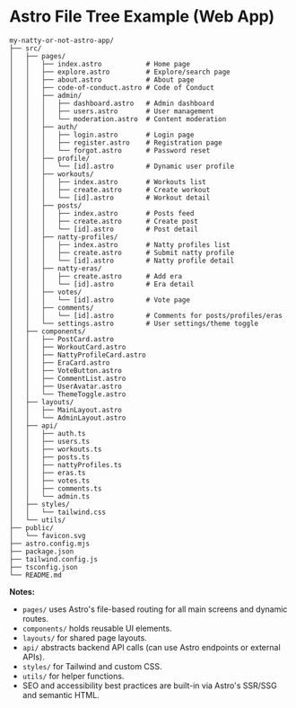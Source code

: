 # Astro File Tree Example (Web App)

```
my-natty-or-not-astro-app/
├── src/
│   ├── pages/
│   │   ├── index.astro           # Home page
│   │   ├── explore.astro         # Explore/search page
│   │   ├── about.astro           # About page
│   │   ├── code-of-conduct.astro # Code of Conduct
│   │   ├── admin/
│   │   │   ├── dashboard.astro   # Admin dashboard
│   │   │   ├── users.astro       # User management
│   │   │   └── moderation.astro  # Content moderation
│   │   ├── auth/
│   │   │   ├── login.astro       # Login page
│   │   │   ├── register.astro    # Registration page
│   │   │   └── forgot.astro      # Password reset
│   │   ├── profile/
│   │   │   └── [id].astro        # Dynamic user profile
│   │   ├── workouts/
│   │   │   ├── index.astro       # Workouts list
│   │   │   ├── create.astro      # Create workout
│   │   │   └── [id].astro        # Workout detail
│   │   ├── posts/
│   │   │   ├── index.astro       # Posts feed
│   │   │   ├── create.astro      # Create post
│   │   │   └── [id].astro        # Post detail
│   │   ├── natty-profiles/
│   │   │   ├── index.astro       # Natty profiles list
│   │   │   ├── create.astro      # Submit natty profile
│   │   │   └── [id].astro        # Natty profile detail
│   │   ├── natty-eras/
│   │   │   ├── create.astro      # Add era
│   │   │   └── [id].astro        # Era detail
│   │   ├── votes/
│   │   │   └── [id].astro        # Vote page
│   │   ├── comments/
│   │   │   └── [id].astro        # Comments for posts/profiles/eras
│   │   └── settings.astro        # User settings/theme toggle
│   ├── components/
│   │   ├── PostCard.astro
│   │   ├── WorkoutCard.astro
│   │   ├── NattyProfileCard.astro
│   │   ├── EraCard.astro
│   │   ├── VoteButton.astro
│   │   ├── CommentList.astro
│   │   ├── UserAvatar.astro
│   │   └── ThemeToggle.astro
│   ├── layouts/
│   │   ├── MainLayout.astro
│   │   └── AdminLayout.astro
│   ├── api/
│   │   ├── auth.ts
│   │   ├── users.ts
│   │   ├── workouts.ts
│   │   ├── posts.ts
│   │   ├── nattyProfiles.ts
│   │   ├── eras.ts
│   │   ├── votes.ts
│   │   ├── comments.ts
│   │   └── admin.ts
│   ├── styles/
│   │   └── tailwind.css
│   └── utils/
├── public/
│   └── favicon.svg
├── astro.config.mjs
├── package.json
├── tailwind.config.js
├── tsconfig.json
└── README.md
```

**Notes:**
- `pages/` uses Astro's file-based routing for all main screens and dynamic routes.
- `components/` holds reusable UI elements.
- `layouts/` for shared page layouts.
- `api/` abstracts backend API calls (can use Astro endpoints or external APIs).
- `styles/` for Tailwind and custom CSS.
- `utils/` for helper functions.
- SEO and accessibility best practices are built-in via Astro's SSR/SSG and semantic HTML. 